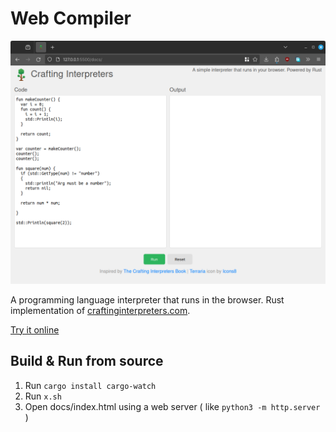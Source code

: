 # Web Compiler

![Screenshot](./screenshot.png)

A programming language interpreter that runs in the browser.
Rust implementation of [craftinginterpreters.com](https://craftinginterpreters.com/).

[Try it online](https://agrawal-d.github.io/web-compiler)

## Build & Run from source

1. Run `cargo install cargo-watch `
1. Run `x.sh`
1. Open docs/index.html using a web server ( like `python3 -m http.server` )